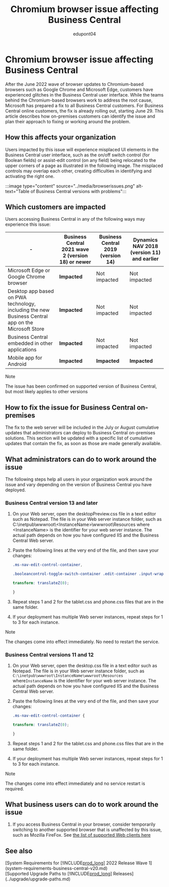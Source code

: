 ﻿---
title: Chromium browser issue affecting Business Central
description: Learn how to workaround the Chromium browser issues that are causing problems for Business Central users.
ms.topic: article
ms.service: dynamics365-business-central
author: edupont04
ms.author: mikebc
ms.date: 06/30/2022

---

# Chromium browser issue affecting Business Central

After the June 2022 wave of browser updates to Chromium-based browsers such as Google Chrome and Microsoft Edge, customers have experienced glitches in the Business Central user interface. While the teams behind the Chromium-based browsers work to address the root cause, Microsoft has prepared a fix to all Business Central customers. For Business Central online customers, the fix is already rolling out, starting June 29. This article describes how on-premises customers can identify the issue and plan their approach to fixing or working around the problem.

## How this affects your organization

Users impacted by this issue will experience misplaced UI elements in the Business Central user interface, such as the on/off switch control (for Boolean fields) or assist-edit control (on any field) being relocated to the upper corners of a page as illustrated in the following image. The misplaced controls may overlap each other, creating difficulties in identifying and activating the right one.

:::image type="content" source="../media/browserissues.png" alt-text="Table of Business Central versions with problems":::

## Which customers are impacted

Users accessing Business Central in any of the following ways may experience this issue:

|-  | **Business Central 2021 wave 2 (version 18) or newer** | **Business Central 2019 (version 14)** | **Dynamics NAV 2018 (version 11) and earlier** |
|--|--|--|--|
| Microsoft Edge or Google Chrome browser | **Impacted** | Not impacted | Not impacted |
| Desktop app based on PWA technology, including the new Business Central app on the Microsoft Store | **Impacted** | Not impacted | Not impacted |
| Business Central embedded in other applications | **Impacted** | Not impacted | Not impacted |
| Mobile app for Android | **Impacted** | **Impacted** | **Impacted** |**Impacted** |

> [!NOTE]
> The issue has been confirmed on supported version of Business Central, but most likely applies to other versions

## How to fix the issue for Business Central on-premises

The fix to the web server will be included in the July or August cumulative updates that administrators can deploy to Business Central on-premises solutions. This section will be updated with a specific list of cumulative updates that contain the fix, as soon as those are made generally available.

## What administrators can do to work around the issue

The following steps help all users in your organization work around the issue and vary depending on the version of Business Central you have deployed.

### Business Central version 13 and later

1. On your Web server, open the desktopPreview.css file in a text editor such as Notepad. The file is in your Web server instance folder, such as C:\\inetpub\\wwwroot\\&lt;InstanceName&gt;\\wwwroot\\Resources where &lt;InstanceName&gt; is the identifier for your web server instance. The actual path depends on how you have configured IIS and the Business Central Web server.

2. Paste the following lines at the very end of the file, and then save your changes:

    ```css
    .ms-nav-edit-control-container,
    
    .booleancontrol-toggle-switch-container .edit-container .input-wrapper {
    
    transform: translateZ(0);
    
    }
    ```

3. Repeat steps 1 and 2 for the tablet.css and phone.css files that are in the same folder.

4. If your deployment has multiple Web server instances, repeat steps for 1 to 3 for each instance.

> [!NOTE]
> The changes come into effect immediately. No need to restart the service.

### Business Central versions 11 and 12

1. On your Web server, open the desktop.css file in a text editor such as Notepad. The file is in your Web server instance folder, such as `C:\inetpub\wwwroot\InstanceName\wwwroot\Resources` where`InstanceName` is the identifier for your web server instance. The actual path depends on how you have configured IIS and the Business Central Web server.

2. Paste the following lines at the very end of the file, and then save your changes:

    ```css
    .ms-nav-edit-control-container {
    
    transform: translateZ(0);
    
    }
    ```

3. Repeat steps 1 and 2 for the tablet.css and phone.css files that are in the same folder.

4. If your deployment has multiple Web server instances, repeat steps for 1 to 3 for each instance.

> [!NOTE]
> The changes come into effect immediately and no service restart is required.

## What business users can do to work around the issue

1. If you access Business Central in your browser, consider temporarily switching to another supported browser that is unaffected by this issue, such as Mozilla FireFox. See [the list of supported Web clients here](system-requirements-business-central-v20.md#WebClient)

## See also

[System Requirements for [!INCLUDE[prod_long](../developer/includes/prod_long.md)] 2022 Release Wave 1](system-requirements-business-central-v20.md)  
[Supported Upgrade Paths to [!INCLUDE[prod_long](../developer/includes/prod_long.md)] Releases](../upgrade/upgrade-paths.md)  
